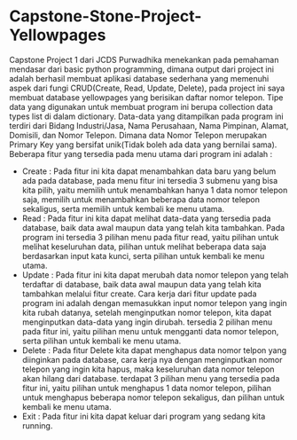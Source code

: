 # Capstone-Stone-Project-Yellowpages
Capstone Project 1 dari JCDS Purwadhika menekankan pada pemahaman mendasar dari basic python programming, dimana output dari project ini adalah berhasil membuat aplikasi database sederhana yang memenuhi aspek dari fungi CRUD(Create, Read, Update, Delete), pada project ini saya membuat database yellowpages yang berisikan daftar nomor telepon. Tipe data yang digunakan untuk membuat program ini berupa collection data types list di dalam dictionary. Data-data yang ditampilkan pada program ini terdiri dari Bidang Industri/Jasa, Nama Perusahaan, Nama Pimpinan, Alamat, Domisili, dan Nomor Telepon. Dimana data Nomor Telepon merupakan Primary Key yang bersifat unik(Tidak boleh ada data yang bernilai sama).
Beberapa fitur yang tersedia pada menu utama dari program ini adalah :
- Create : Pada fitur ini kita dapat menambahkan data baru yang belum ada pada database, pada menu fitur ini tersedia 3 submenu yang bisa kita pilih, yaitu memilih untuk menambahkan hanya 1 data nomor telepon saja, memilih untuk menambahkan beberapa data nomor telepon sekaligus, serta memilih untuk kembali ke menu utama.
- Read : Pada fitur ini kita dapat melihat data-data yang tersedia pada database, baik data awal maupun data yang telah kita tambahkan. Pada program ini tersedia 3 pilihan menu pada fitur read, yaitu pilihan untuk melihat keseluruhan data, pilihan untuk melihat beberapa data saja berdasarkan input kata kunci, serta pilihan untuk kembali ke menu utama.
- Update : Pada fitur ini kita dapat merubah data nomor telepon yang telah terdaftar di database, baik data awal maupun data yang telah kita tambahkan melalui fitur create. Cara kerja dari fitur update pada program ini adalah dengan memasukkan input nomor telepon yang ingin kita rubah datanya, setelah menginputkan nomor telepon, kita dapat menginputkan data-data yang ingin dirubah. tersedia 2 pilihan menu pada fitur ini, yaitu pilihan menu untuk mengganti data nomor telepon, serta pilihan untuk kembali ke menu utama.
- Delete : Pada fitur Delete kita dapat menghapus data nomor telpon yang diinginkan pada database, cara kerja nya dengan menginputkan nomor telepon yang ingin kita hapus, maka keseluruhan data nomor telepon akan hilang dari database. terdapat 3 pilihan menu yang tersedia pada fitur ini, yaitu pilihan untuk menghapus 1 data nomor telepon, pilihan untuk menghapus beberapa nomor telepon sekaligus, dan pilihan untuk kembali ke menu utama.
- Exit : Pada fitur ini kita dapat keluar dari program yang sedang kita running.
